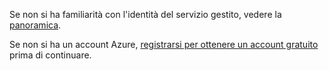 Se non si ha familiarità con l'identità del servizio gestito, vedere la [panoramica](../articles/active-directory/msi-overview.md).

Se non si ha un account Azure, [registrarsi per ottenere un account gratuito](https://azure.microsoft.com/free/) prima di continuare.
